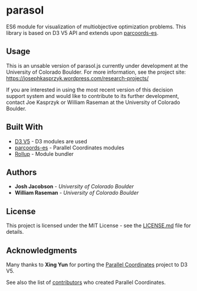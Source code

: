 # parasol

ES6 module for visualization of multiobjective optimization problems. This library is based on D3 V5 API and extends upon [parcoords-es](https://github.com/BigFatDog/parcoords-es).


## Usage
This is an unsable version of parasol.js currently under
development at the University of Colorado Boulder. For more information, see the project site: https://josephkasprzyk.wordpress.com/research-projects/

If you are interested in using the most recent version of this decision support
system and would like to contribute to its further development, contact Joe
Kasprzyk or William Raseman at the University of Colorado Boulder.

## Built With

* [D3 V5](https://d3js.org/) - D3 modules are used
* [parcoords-es](https://github.com/BigFatDog/parcoords-es) - Parallel Coordinates modules
* [Rollup](https://github.com/rollup/rollup) - Module bundler

## Authors

* **Josh Jacobson** - *University of Colorado Boulder*
* **William Raseman** - *University of Colorado Boulder*

## License

This project is licensed under the MIT License - see the [LICENSE.md](LICENSE.md) file for details.

## Acknowledgments

Many thanks to **Xing Yun** for porting the [Parallel Coordinates](https://github.com/syntagmatic/parallel-coordinates) project to D3 V5.

See also the list of [contributors](https://github.com/syntagmatic/parallel-coordinates/graphs/contributors) who created Parallel Coordinates.
